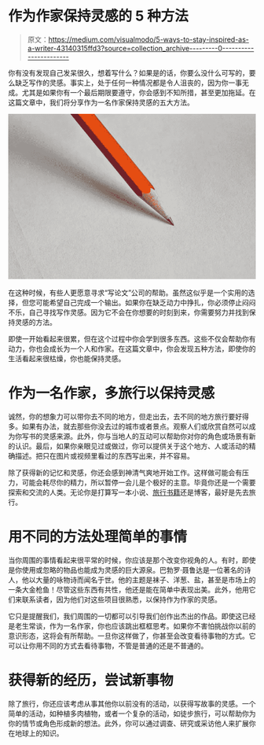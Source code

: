 # 作为作家保持灵感的 5 种方法

> 原文：<https://medium.com/visualmodo/5-ways-to-stay-inspired-as-a-writer-43140315ffd3?source=collection_archive---------0----------------------->

你有没有发现自己发呆很久，想着写什么？如果是的话，你要么没什么可写的，要么缺乏写作的灵感。事实上，处于任何一种情况都是令人沮丧的，因为你一事无成。尤其是如果你有一个最后期限要遵守，你会感到不知所措，甚至更加拖延。在这篇文章中，我们将分享作为一名作家保持灵感的五大方法。

![](img/337726da1790319cb2f4876c34e0a2a4.png)

在这种时候，有些人更愿意寻求“写论文”公司的帮助。虽然这似乎是一个实用的选择，但您可能希望自己完成一个输出。如果你在缺乏动力中挣扎，你必须停止闷闷不乐，自己寻找写作灵感。因为它不会在你想要的时刻到来，你需要努力并找到保持灵感的方法。

即使一开始看起来很累，但在这个过程中你会学到很多东西。这些不仅会帮助你有动力，你也会成长为一个人和作家。在这篇文章中，你会发现五种方法，即使你的生活看起来很枯燥，你也能保持灵感。

# 作为一名作家，多旅行以保持灵感

诚然，你的想象力可以带你去不同的地方，但走出去，去不同的地方旅行要好得多。如果有办法，就去那些你没去过的城市或者景点。观察人们或欣赏自然可以成为你写书的灵感来源。此外，你与当地人的互动可以帮助你对你的角色或场景有新的认识。最后，如果你亲眼见过或做过，你可以提供关于这个地方、人或活动的精确描述。把只在图片或视频里看过的东西写出来，并不容易。

除了获得新的记忆和灵感，你还会感到神清气爽地开始工作。这样做可能会有压力，可能会耗尽你的精力，所以暂停一会儿是个极好的主意。毕竟你还是一个需要探索和交流的人类。无论你是打算写一本小说、[旅行书籍](https://visualmodo.com/theme/traveler-wordpress-theme/)还是博客，最好是先去旅行。

# 用不同的方法处理简单的事情

当你周围的事情看起来很平常的时候，你应该是那个改变你视角的人。有时，即使是你使用或忽略的物品也能成为灵感的巨大源泉。巴勃罗·聂鲁达是一位著名的诗人，他以大量的咏物诗而闻名于世。他的主题是袜子、洋葱、盐，甚至是市场上的一条大金枪鱼！尽管这些东西有共性，他还是能在简单中表现出美。此外，他用它们来联系读者，因为他们对这些项目很熟悉，以保持作为作家的灵感。

它只是提醒我们，我们周围的一切都可以引导我们创作出杰出的作品。即使这已经是老生常谈，作为一名作家，你也应该跳出框框思考。如果你不害怕挑战你以前的意识形态，这将会有所帮助。一旦你这样做了，你甚至会改变看待事物的方式。它可以让你用不同的方式去看待事物，不管是普通的还是不普通的。

# 获得新的经历，尝试新事物

除了旅行，你还应该考虑从事其他你以前没有的活动，以获得写故事的灵感。一个简单的活动，如种植多肉植物，或者一个复杂的活动，如徒步旅行，可以帮助你为你的情节或角色形成新的想法。此外，你可以通过调查、研究或采访他人来扩展你在地球上的知识。